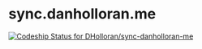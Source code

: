 # sync.danholloran.me

[ ![Codeship Status for DHolloran/sync-danholloran-me](https://app.codeship.com/projects/0740a870-dd3e-0134-c760-46bf8a40c550/status?branch=master)](https://app.codeship.com/projects/204531)
